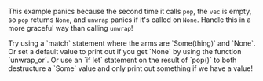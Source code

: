 This example panics because the second time it calls `pop`, the `vec` is empty, so `pop` returns `None`, and `unwrap` panics if it's called on `None`.
Handle this in a more graceful way than calling `unwrap`!

<div class="hint">
  Try using a `match` statement where the arms are `Some(thing)` and `None`.
  Or set a default value to print out if you get `None` by using the function `unwrap_or`.
  Or use an `if let` statement on the result of `pop()` to both destructure a `Some` value and only print out something if we have a value!
</div>
